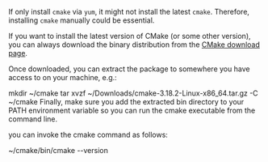 If only install `cmake` via `yum`, it might not install the latest `cmake`. Therefore, installing `cmake` manually could be essential.

If you want to install the latest version of CMake (or some other version), you can always download the binary distribution from the [CMake download page](https://cmake.org/download/#previous).

Once downloaded, you can extract the package to somewhere you have access to on your machine, e.g.:

mkdir ~/cmake
tar xvzf ~/Downloads/cmake-3.18.2-Linux-x86_64.tar.gz -C ~/cmake
Finally, make sure you add the extracted bin directory to your PATH environment variable so you can run the cmake executable from the command line.

you can invoke the cmake command as follows:

~/cmake/bin/cmake --version